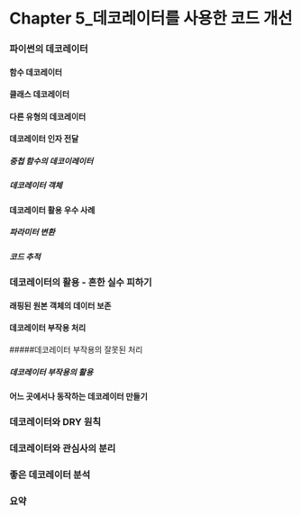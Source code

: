 # Chapter 5_데코레이터를 사용한 코드 개선
### 파이썬의 데코레이터
#### 함수 데코레이터
#### 클래스 데코레이터
#### 다른 유형의 데코레이터
#### 데코레이터 인자 전달
##### 중첩 함수의 데코이레이터
##### 데코레이터 객체
#### 데코레이터 활용 우수 사례
##### 파라미터 변환
##### 코드 추적
### 데코레이터의 활용 - 흔한 실수 피하기
#### 래핑된 원본 객체의 데이터 보존
#### 데코레이터 부작용 처리
#####데코레이터 부작용의 잘못된 처리
##### 데코레이터 부작용의 활용
#### 어느 곳에서나 동작하는 데코레이터 만들기
### 데코레이터와 DRY 원칙
### 데코레이터와 관심사의 분리
### 좋은 데코레이터 분석
### 요약 